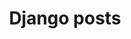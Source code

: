 ---
title: Django posts
permalink: /django/
description: Django is the goto Python web development framework for Python developers.
  Its default admin page generation is system provides a lot of features and is
  widely used by a lot of people.
category_name: django
layout: category
---